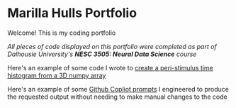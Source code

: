 # Marilla Hulls Portfolio
Welcome! This is my coding portfolio

*All pieces of code displayed on this portfolio were completed as part of Dalhousie University's **NESC 3505: Neural Data Science** course*

Here's an example of some code I wrote to [create a peri-stimulus time histogram from a 3D numpy array](PSTH_code.ipynb)

Here's an example of some [Github Copliot prompts](Copilot_prompts.ipynb) I engineered to produce the requested output without needing to make manual changes to the code
